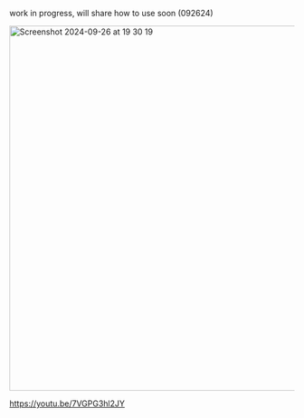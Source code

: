 work in progress, will share how to use soon (092624)


<img width="644" alt="Screenshot 2024-09-26 at 19 30 19" src="https://github.com/user-attachments/assets/b5ae6f47-3c5f-44fd-809b-23bfba316463">

https://youtu.be/7VGPG3hl2JY
